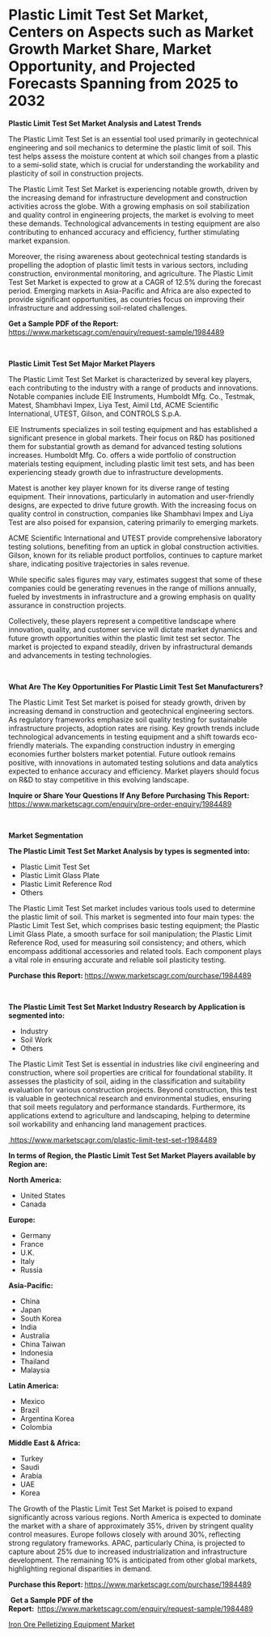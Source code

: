 <p><h1>Plastic Limit Test Set Market, Centers on Aspects such as Market Growth Market Share, Market Opportunity, and Projected Forecasts Spanning from 2025 to 2032</h1></p><p><strong>Plastic Limit Test Set Market Analysis and Latest Trends</strong></p>
<p><p>The Plastic Limit Test Set is an essential tool used primarily in geotechnical engineering and soil mechanics to determine the plastic limit of soil. This test helps assess the moisture content at which soil changes from a plastic to a semi-solid state, which is crucial for understanding the workability and plasticity of soil in construction projects.</p><p>The Plastic Limit Test Set Market is experiencing notable growth, driven by the increasing demand for infrastructure development and construction activities across the globe. With a growing emphasis on soil stabilization and quality control in engineering projects, the market is evolving to meet these demands. Technological advancements in testing equipment are also contributing to enhanced accuracy and efficiency, further stimulating market expansion.</p><p>Moreover, the rising awareness about geotechnical testing standards is propelling the adoption of plastic limit tests in various sectors, including construction, environmental monitoring, and agriculture. The Plastic Limit Test Set Market is expected to grow at a CAGR of 12.5% during the forecast period. Emerging markets in Asia-Pacific and Africa are also expected to provide significant opportunities, as countries focus on improving their infrastructure and addressing soil-related challenges.</p></p>
<p><strong>Get a Sample PDF of the Report:&nbsp;</strong> <a href="https://www.marketscagr.com/enquiry/request-sample/1984489?utm_campaign=3541&utm_medium=2&utm_source=Github&utm_content=ia&utm_term=10042025&utm_id=plastic-limit-test-set">https://www.marketscagr.com/enquiry/request-sample/1984489</a></p>
<p>&nbsp;</p>
<p><strong>Plastic Limit Test Set Major Market Players</strong></p>
<p><p>The Plastic Limit Test Set Market is characterized by several key players, each contributing to the industry with a range of products and innovations. Notable companies include EIE Instruments, Humboldt Mfg. Co., Testmak, Matest, Shambhavi Impex, Liya Test, Aimil Ltd, ACME Scientific International, UTEST, Gilson, and CONTROLS S.p.A.</p><p>EIE Instruments specializes in soil testing equipment and has established a significant presence in global markets. Their focus on R&D has positioned them for substantial growth as demand for advanced testing solutions increases. Humboldt Mfg. Co. offers a wide portfolio of construction materials testing equipment, including plastic limit test sets, and has been experiencing steady growth due to infrastructure developments.</p><p>Matest is another key player known for its diverse range of testing equipment. Their innovations, particularly in automation and user-friendly designs, are expected to drive future growth. With the increasing focus on quality control in construction, companies like Shambhavi Impex and Liya Test are also poised for expansion, catering primarily to emerging markets.</p><p>ACME Scientific International and UTEST provide comprehensive laboratory testing solutions, benefiting from an uptick in global construction activities. Gilson, known for its reliable product portfolios, continues to capture market share, indicating positive trajectories in sales revenue.</p><p>While specific sales figures may vary, estimates suggest that some of these companies could be generating revenues in the range of millions annually, fueled by investments in infrastructure and a growing emphasis on quality assurance in construction projects.</p><p>Collectively, these players represent a competitive landscape where innovation, quality, and customer service will dictate market dynamics and future growth opportunities within the plastic limit test set sector. The market is projected to expand steadily, driven by infrastructural demands and advancements in testing technologies.</p></p>
<p>&nbsp;</p>
<p><strong>What Are The Key Opportunities For Plastic Limit Test Set Manufacturers?</strong></p>
<p><p>The Plastic Limit Test Set market is poised for steady growth, driven by increasing demand in construction and geotechnical engineering sectors. As regulatory frameworks emphasize soil quality testing for sustainable infrastructure projects, adoption rates are rising. Key growth trends include technological advancements in testing equipment and a shift towards eco-friendly materials. The expanding construction industry in emerging economies further bolsters market potential. Future outlook remains positive, with innovations in automated testing solutions and data analytics expected to enhance accuracy and efficiency. Market players should focus on R&D to stay competitive in this evolving landscape.</p></p>
<p><strong>Inquire or Share Your Questions If Any Before Purchasing This Report:</strong> <a href="https://www.marketscagr.com/enquiry/pre-order-enquiry/1984489?utm_campaign=3541&utm_medium=2&utm_source=Github&utm_content=ia&utm_term=10042025&utm_id=plastic-limit-test-set">https://www.marketscagr.com/enquiry/pre-order-enquiry/1984489</a></p>
<p>&nbsp;</p>
<p><strong>Market Segmentation</strong></p>
<p><strong>The Plastic Limit Test Set Market Analysis by types is segmented into:</strong></p>
<p><ul><li>Plastic Limit Test Set</li><li>Plastic Limit Glass Plate</li><li>Plastic Limit Reference Rod</li><li>Others</li></ul></p>
<p><p>The Plastic Limit Test Set market includes various tools used to determine the plastic limit of soil. This market is segmented into four main types: the Plastic Limit Test Set, which comprises basic testing equipment; the Plastic Limit Glass Plate, a smooth surface for soil manipulation; the Plastic Limit Reference Rod, used for measuring soil consistency; and others, which encompass additional accessories and related tools. Each component plays a vital role in ensuring accurate and reliable soil plasticity testing.</p></p>
<p><strong>Purchase this Report:&nbsp;</strong><a href="https://www.marketscagr.com/purchase/1984489?utm_campaign=3541&utm_medium=2&utm_source=Github&utm_content=ia&utm_term=10042025&utm_id=plastic-limit-test-set">https://www.marketscagr.com/purchase/1984489</a></p>
<p>&nbsp;</p>
<p><strong>The Plastic Limit Test Set Market Industry Research by Application is segmented into:</strong></p>
<p><ul><li>Industry</li><li>Soil Work</li><li>Others</li></ul></p>
<p><p>The Plastic Limit Test Set is essential in industries like civil engineering and construction, where soil properties are critical for foundational stability. It assesses the plasticity of soil, aiding in the classification and suitability evaluation for various construction projects. Beyond construction, this test is valuable in geotechnical research and environmental studies, ensuring that soil meets regulatory and performance standards. Furthermore, its applications extend to agriculture and landscaping, helping to determine soil workability and enhancing land management practices.</p></p>
<p><a href="https://www.marketscagr.com/plastic-limit-test-set-r1984489?utm_campaign=3541&utm_medium=2&utm_source=Github&utm_content=ia&utm_term=10042025&utm_id=plastic-limit-test-set">&nbsp;https://www.marketscagr.com/plastic-limit-test-set-r1984489</a></p>
<p><strong>In terms of Region, the Plastic Limit Test Set Market Players available by Region are:</strong></p>
<p>
    <p> <strong> North America: </strong>
        <ul>
            <li>United States</li>
            <li>Canada</li>
        </ul>
        </p> 
    <p> <strong> Europe: </strong>
        <ul>
            <li>Germany</li>
            <li>France</li>
            <li>U.K.</li>
            <li>Italy</li>
            <li>Russia</li>
        </ul>
        </p> 
    <p> <strong> Asia-Pacific: </strong>
        <ul>
            <li>China</li>
            <li>Japan</li>
            <li>South Korea</li>
            <li>India</li>
            <li>Australia</li>
            <li>China Taiwan</li>
            <li>Indonesia</li>
            <li>Thailand</li>
            <li>Malaysia</li>
        </ul>
        </p> 
    <p> <strong> Latin America: </strong>
        <ul>
            <li>Mexico</li>
            <li>Brazil</li>
            <li>Argentina Korea</li>
            <li>Colombia</li>
        </ul>
        </p> 
    <p> <strong> Middle East & Africa: </strong>
        <ul>
            <li>Turkey</li>
            <li>Saudi</li>
            <li>Arabia</li>
            <li>UAE</li>
            <li>Korea</li>
        </ul>
    </p>
    </p>
<p><p>The Growth of the Plastic Limit Test Set Market is poised to expand significantly across various regions. North America is expected to dominate the market with a share of approximately 35%, driven by stringent quality control measures. Europe follows closely with around 30%, reflecting strong regulatory frameworks. APAC, particularly China, is projected to capture about 25% due to increased industrialization and infrastructure development. The remaining 10% is anticipated from other global markets, highlighting regional disparities in demand.</p></p>
<p><strong>Purchase this Report: </strong><a href="https://www.marketscagr.com/purchase/1984489?utm_campaign=3541&utm_medium=2&utm_source=Github&utm_content=ia&utm_term=10042025&utm_id=plastic-limit-test-set">https://www.marketscagr.com/purchase/1984489</a></p>
<p>&nbsp;<strong>Get a Sample PDF of the Report:&nbsp;&nbsp;</strong><a href="https://www.marketscagr.com/enquiry/request-sample/1984489?utm_campaign=3541&utm_medium=2&utm_source=Github&utm_content=ia&utm_term=10042025&utm_id=plastic-limit-test-set">https://www.marketscagr.com/enquiry/request-sample/1984489</a></p>
<p><strong></strong></p>
<p><p><a href="https://github.com/waackheidtn5/Market-Research-Report-List-1/blob/main/iron-ore-pelletizing-equipment-market.md?utm_campaign=3541&utm_medium=2&utm_source=Github&utm_content=ia&utm_term=10042025&utm_id=plastic-limit-test-set">Iron Ore Pelletizing Equipment Market</a></p></p>
